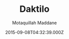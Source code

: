 ---
title: Daktilo
github: https://github.com/kronik3r/daktilo
demo: https://daktilo.github.io/
author: Motaquillah Maddane
ssg:
  - Jekyll
cms:
  - Markdown
date: 2015-09-08T04:32:39.000Z
description: A Jekyll theme with a minimal design inspired by typewriters.
draft: true
publish_date: '2015-09-08T04:32:39Z'
update_date: '2018-12-03T18:13:42Z'
github_star: 276
github_fork: 158
---